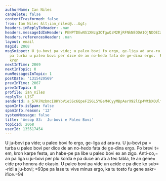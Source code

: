 ```yaml
---
authorName: Ian Niles
canDelete: false
contentTrasformed: false
from: Ian Niles &lt;ian_niles@...&gt;
headers.inReplyToHeader: .nan
headers.messageIdInHeader: PENPTDEwNS1XNzg3OTgwQzM2RjRFNkNEODA1QjNDOEIxRjBAcGh4LmdibD4=
headers.referencesHeader: .nan
layout: email
msgId: 2068
msgSnippet: U ju-bovi pa vide; u paleo bovi fo ergo, ge-liga ad ara-ru.  U ju-bovi
  pa turba u paleo bovi per dice de an no-hedo fata de ge-dina ergo.  Po brevi tem,
  kron
nextInTime: 2069
nextInTopic: 0
numMessagesInTopic: 1
postDate: '1315420569'
prevInTime: 2067
prevInTopic: 0
profile: ian_niles
replyTo: LIST
senderId: a_S7R7NzbmcI8KYbVie5Sc6QpeFI5GL5YEeM4CyyMBpAerX92lCp4WtbXOUlfejwz2luhyz5liOVStzYuz-1xdCfphbM2Skr
spamInfo.isSpam: false
spamInfo.reason: '12'
systemMessage: false
title: 'Aesop 83:  Ju-bovi e Paleo Bovi'
topicId: 2068
userId: 135517454
---
```



U ju-bovi pa vide; u paleo bovi fo ergo, ge-liga ad ara-ru.  U ju-bovi pa =
turba u paleo bovi per dice de an no-hedo fata de ge-dina ergo.  Po brevi t=
em, kron karpe festa, un habe-pe pa libe u paleo bovi ex an zigo.  Anti-co,=
 an pa liga u ju-bovi per plu korda e pa duce an ab a teo tabla, te an gene=
 cide pro honora de okasio.  U paleo bovi pa vide un acide e pa dice ko sub=
-ridi a ju-bovi; =93pe pa lase tu vive minus ergo, ka tu tosto fu gene sakr=
ifice.=94 		 	   		  
